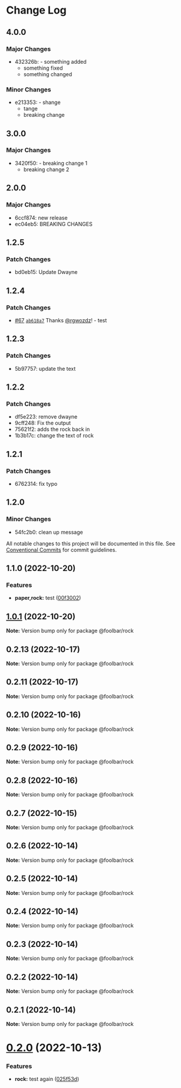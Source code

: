 # Change Log

## 4.0.0

### Major Changes

- 432326b: - something added
  - something fixed
  - something changed

### Minor Changes

- e213353: - shange
  - tange
  - breaking change

## 3.0.0

### Major Changes

- 3420f50: - breaking change 1
  - breaking change 2

## 2.0.0

### Major Changes

- 6ccf874: new release
- ec04eb5: BREAKING CHANGES

## 1.2.5

### Patch Changes

- bd0eb15: Update Dwayne

## 1.2.4

### Patch Changes

- [#67](https://github.com/foolsgoldbar/monorepo/pull/67) [`ab618a7`](https://github.com/foolsgoldbar/monorepo/commit/ab618a7ce5d95826a338253f646a1fe75f2f1ee1) Thanks [@rgwozdz](https://github.com/rgwozdz)! - test

## 1.2.3

### Patch Changes

- 5b97757: update the text

## 1.2.2

### Patch Changes

- df5e223: remove dwayne
- 9cff248: Fix the output
- 75621f2: adds the rock back in
- 1b3b17c: change the text of rock

## 1.2.1

### Patch Changes

- 6762314: fix typo

## 1.2.0

### Minor Changes

- 54fc2b0: clean up message

All notable changes to this project will be documented in this file.
See [Conventional Commits](https://conventionalcommits.org) for commit guidelines.

## 1.1.0 (2022-10-20)

### Features

- **paper,rock:** test ([00f3002](https://github.com/foolsgoldbar/monorepo/commit/00f30023e2da04852ef03bac3657c614264a1f7a))

## [1.0.1](https://github.com/foolsgoldbar/monorepo/compare/@foolbar/rock@1.0.0...@foolbar/rock@1.0.1) (2022-10-20)

**Note:** Version bump only for package @foolbar/rock

## 0.2.13 (2022-10-17)

**Note:** Version bump only for package @foolbar/rock

## 0.2.11 (2022-10-17)

**Note:** Version bump only for package @foolbar/rock

## 0.2.10 (2022-10-16)

**Note:** Version bump only for package @foolbar/rock

## 0.2.9 (2022-10-16)

**Note:** Version bump only for package @foolbar/rock

## 0.2.8 (2022-10-16)

**Note:** Version bump only for package @foolbar/rock

## 0.2.7 (2022-10-15)

**Note:** Version bump only for package @foolbar/rock

## 0.2.6 (2022-10-14)

**Note:** Version bump only for package @foolbar/rock

## 0.2.5 (2022-10-14)

**Note:** Version bump only for package @foolbar/rock

## 0.2.4 (2022-10-14)

**Note:** Version bump only for package @foolbar/rock

## 0.2.3 (2022-10-14)

**Note:** Version bump only for package @foolbar/rock

## 0.2.2 (2022-10-14)

**Note:** Version bump only for package @foolbar/rock

## 0.2.1 (2022-10-14)

**Note:** Version bump only for package @foolbar/rock

# [0.2.0](https://github.com/foolsgoldbar/monorepo/compare/@foolbar/rock@0.1.1...@foolbar/rock@0.2.0) (2022-10-13)

### Features

- **rock:** test again ([025f53d](https://github.com/foolsgoldbar/monorepo/commit/025f53db5ab013f053e059a4e395135d3e552cd2))
